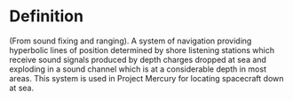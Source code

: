 # Definition

(From sound fixing and ranging). A system of navigation providing
hyperbolic lines of position determined by shore listening stations
which receive sound signals produced by depth charges dropped at sea and
exploding in a sound channel which is at a considerable depth in most
areas. This system is used in Project Mercury for locating spacecraft
down at sea.
